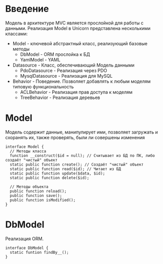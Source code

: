 # Введение #

Модель в архитектуре MVC является прослойкой для работы с данными. Реализация Model в Unicorn представлена несколькими классами:
  * Model - ключевой абстрактный класс, реализующий базовые методы
    * DbModel - ORM прослойка к БД
    * YamlModel - YAML
  * Datasource - Класс, обеспечивающий Модель данными
    * PdoDatasource - Реализация через PDO
    * MysqlDatasource - Реализация для MySQL
  * Behavior - Поведение. Позволяет добавлять к любым моделям типовую функциональность
    * ACLBehavior - Реализация прав доступа к моделям
    * TreeBehavior - Реализация деревьев


# Model #

Модель содержит данные, манипулирует ими, позволяет загружать и схоранять их, также проверять, были ли совершены изменения

```
interface Model {
  // Методы класса
  function __construct($id = null); // Считывает из БД по ПК, либо создаёт "чистый" объект
  static public function create(); // Создаёт "чистый" объект
  static public function read($id); // Читает из БД
  static public function update($data, $id);
  static public function delete($id);

  // Методы объекта
  public function reload();
  public function save();
  public function isModified();
}
```

# DbModel #

Реализация ORM.

```
interface DbModel {
  static funtion findBy__();
}
```